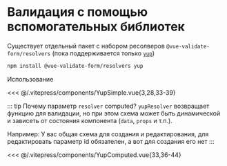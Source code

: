 # Валидация с помощью вспомогательных библиотек

Существует отдельный пакет с набором ресолверов `@vue-validate-form/resolvers` (пока поддерживается только [`yup`](https://github.com/jquense/yup))

```bash
npm install @vue-validate-form/resolvers yup
```

Использование

<<< @/.vitepress/components/YupSimple.vue{3,28,33-39}

::: tip
Почему параметр `resolver` computed? `yupResolver` возвращает функцию для валидации, но при этом схема
может быть динамической и зависеть от состояния компонента (`data`, `props` и т.п.).

Например: У вас общая схема для создания и редактирования, для редактировать параметр id обязателен,
а вот для создания его нет
:::


<<< @/.vitepress/components/YupComputed.vue{33,36-44}
